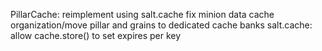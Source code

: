PillarCache: reimplement using salt.cache
fix minion data cache organization/move pillar and grains to dedicated cache banks
salt.cache: allow cache.store() to set expires per key
